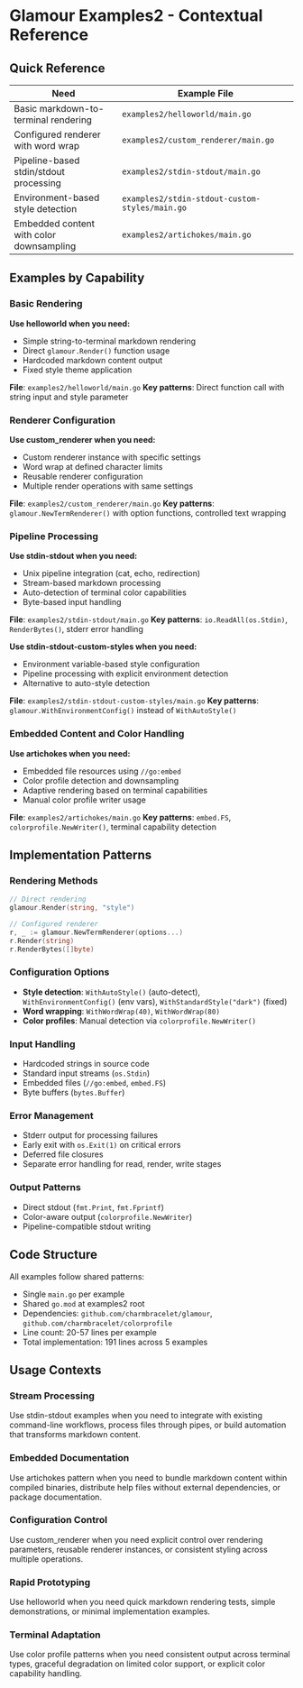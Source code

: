 # Glamour Examples2 - Contextual Reference

## Quick Reference

| Need | Example File |
|------|-------------|
| Basic markdown-to-terminal rendering | `examples2/helloworld/main.go` |
| Configured renderer with word wrap | `examples2/custom_renderer/main.go` |
| Pipeline-based stdin/stdout processing | `examples2/stdin-stdout/main.go` |
| Environment-based style detection | `examples2/stdin-stdout-custom-styles/main.go` |
| Embedded content with color downsampling | `examples2/artichokes/main.go` |

## Examples by Capability

### Basic Rendering
**Use helloworld when you need:**
- Simple string-to-terminal markdown rendering
- Direct `glamour.Render()` function usage
- Hardcoded markdown content output
- Fixed style theme application

**File**: `examples2/helloworld/main.go`
**Key patterns**: Direct function call with string input and style parameter

### Renderer Configuration
**Use custom_renderer when you need:**
- Custom renderer instance with specific settings
- Word wrap at defined character limits
- Reusable renderer configuration
- Multiple render operations with same settings

**File**: `examples2/custom_renderer/main.go`
**Key patterns**: `glamour.NewTermRenderer()` with option functions, controlled text wrapping

### Pipeline Processing
**Use stdin-stdout when you need:**
- Unix pipeline integration (cat, echo, redirection)
- Stream-based markdown processing
- Auto-detection of terminal color capabilities
- Byte-based input handling

**File**: `examples2/stdin-stdout/main.go`
**Key patterns**: `io.ReadAll(os.Stdin)`, `RenderBytes()`, stderr error handling

**Use stdin-stdout-custom-styles when you need:**
- Environment variable-based style configuration
- Pipeline processing with explicit environment detection
- Alternative to auto-style detection

**File**: `examples2/stdin-stdout-custom-styles/main.go`
**Key patterns**: `glamour.WithEnvironmentConfig()` instead of `WithAutoStyle()`

### Embedded Content and Color Handling
**Use artichokes when you need:**
- Embedded file resources using `//go:embed`
- Color profile detection and downsampling
- Adaptive rendering based on terminal capabilities
- Manual color profile writer usage

**File**: `examples2/artichokes/main.go`
**Key patterns**: `embed.FS`, `colorprofile.NewWriter()`, terminal capability detection

## Implementation Patterns

### Rendering Methods
```go
// Direct rendering
glamour.Render(string, "style")

// Configured renderer
r, _ := glamour.NewTermRenderer(options...)
r.Render(string)
r.RenderBytes([]byte)
```

### Configuration Options
- **Style detection**: `WithAutoStyle()` (auto-detect), `WithEnvironmentConfig()` (env vars), `WithStandardStyle("dark")` (fixed)
- **Word wrapping**: `WithWordWrap(40)`, `WithWordWrap(80)`
- **Color profiles**: Manual detection via `colorprofile.NewWriter()`

### Input Handling
- Hardcoded strings in source code
- Standard input streams (`os.Stdin`)
- Embedded files (`//go:embed`, `embed.FS`)
- Byte buffers (`bytes.Buffer`)

### Error Management
- Stderr output for processing failures
- Early exit with `os.Exit(1)` on critical errors
- Deferred file closures
- Separate error handling for read, render, write stages

### Output Patterns
- Direct stdout (`fmt.Print`, `fmt.Fprintf`)
- Color-aware output (`colorprofile.NewWriter`)
- Pipeline-compatible stdout writing

## Code Structure

All examples follow shared patterns:
- Single `main.go` per example
- Shared `go.mod` at examples2 root
- Dependencies: `github.com/charmbracelet/glamour`, `github.com/charmbracelet/colorprofile`
- Line count: 20-57 lines per example
- Total implementation: 191 lines across 5 examples

## Usage Contexts

### Stream Processing
Use stdin-stdout examples when you need to integrate with existing command-line workflows, process files through pipes, or build automation that transforms markdown content.

### Embedded Documentation
Use artichokes pattern when you need to bundle markdown content within compiled binaries, distribute help files without external dependencies, or package documentation.

### Configuration Control
Use custom_renderer when you need explicit control over rendering parameters, reusable renderer instances, or consistent styling across multiple operations.

### Rapid Prototyping
Use helloworld when you need quick markdown rendering tests, simple demonstrations, or minimal implementation examples.

### Terminal Adaptation
Use color profile patterns when you need consistent output across terminal types, graceful degradation on limited color support, or explicit color capability handling.
